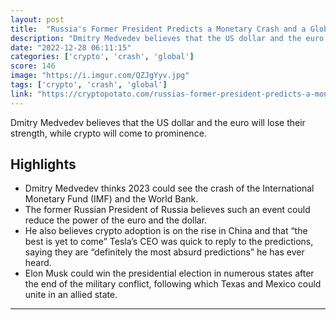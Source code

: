 ```yaml
---
layout: post
title:  "Russia's Former President Predicts a Monetary Crash and a Global Shift to Crypto"
description: "Dmitry Medvedev believes that the US dollar and the euro will lose their strength, while crypto will come to prominence."
date: "2022-12-28 06:11:15"
categories: ['crypto', 'crash', 'global']
score: 146
image: "https://i.imgur.com/QZJgYyv.jpg"
tags: ['crypto', 'crash', 'global']
link: "https://cryptopotato.com/russias-former-president-predicts-a-monetary-crash-and-a-global-shift-to-crypto/"
---
```


Dmitry Medvedev believes that the US dollar and the euro will lose their strength, while crypto will come to prominence.

## Highlights

- Dmitry Medvedev thinks 2023 could see the crash of the International Monetary Fund (IMF) and the World Bank.
- The former Russian President of Russia believes such an event could reduce the power of the euro and the dollar.
- He also believes crypto adoption is on the rise in China and that “the best is yet to come” Tesla’s CEO was quick to reply to the predictions, saying they are “definitely the most absurd predictions” he has ever heard.
- Elon Musk could win the presidential election in numerous states after the end of the military conflict, following which Texas and Mexico could unite in an allied state.

---
